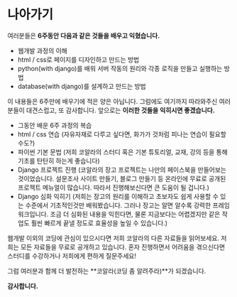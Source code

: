 # 나아가기

여러분들은 **6주동안 다음과 같은 것들을 배우고 익혔습니다.**

* 웹개발 과정의 이해
* html / css로 페이지를 디자인하고 만드는 방법
* python\(with django\)를 배워 서버 작동의 원리와 각종 로직을 만들고 실행하는 방법
* database\(with django\)를 설계하고 만드는 방법

이 내용들은 6주만에 배우기에 적은 양은 아닙니다. 그럼에도 여기까지 따라와주신 여러분들이 대견스럽고, 또 감사합니다. 앞으로는 **이러한 것들을 익히시면 좋겠습니다.**

* 그동안 배운 6주 과정의 복습
* html / css 연습 \(자유자재로 다루고 싶다면, 화가가 것처럼 피나는 연습이 필요할 수도?\)
* 파이썬 기본 문법 \(저희 코알라의 스터디 혹은 기본 튜토리얼, 교재, 강의 등을 통해 기초를 탄탄히 하는게 좋습니다\)
* Django 프로젝트 진행 \(코알라의 장고 프로젝트는 나만의 페이스북을 만들어보는 것이었습니다. 설문조사 사이트 만들기, 블로그 만들기 등 온라인에 무료로 공개된 프로젝트 메뉴얼이 많습니다. 따라서 진행해보신다면 큰 도움이 될 겁니다.\)
* Django 심화 익히기 \(저희는 장고의 원리를 이해하고 초보자도 쉽게 사용할 수 있는 수준에서 기초적인것만 배워봤습니다. 그러나 장고는 알면 알수록 강력한 프레임워크입니다. 조금 더 심화된 내용을 익힌다면, 물론 지금보다는 어렵겠지만 같은 작업도 훨씬 빠르게 끝낼 정도로 효율성을 높일 수 있습니다.\)

웹개발 이외의 코딩에 관심이 있으시다면 저희 코알라의 다른 자료들을 읽어보세요. 저희는 모든 자료들을 무료로 공개하고 있습니다. 혼자 진행하면서 어려움을 겪으신다면 스터디를 수강하거나 저희에게 편하게 질문주세요!

그럼 여러분과 함께 더 발전하는 **코알라\(코딩 좀 알려주라\)**가 되겠습니다.

**감사합니다.**


